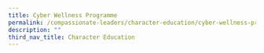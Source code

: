 ```yaml
---
title: Cyber Wellness Programme
permalink: /compassionate-leaders/character-education/cyber-wellness-programme/
description: ""
third_nav_title: Character Education
---
```

